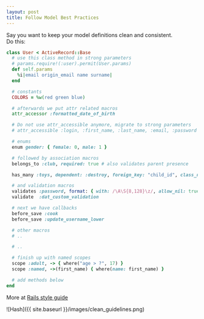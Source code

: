 ```yaml
---
layout: post
title: Follow Model Best Practices
---
```

Say you want to keep your model definitions clean and consistent.  
Do this:

```ruby
class User < ActiveRecord::Base
  # use this class method in strong parameters
  # params.require!(:user).permit(User.params)
  def self.params
    %i|email origin_email name surname|
  end

  # constants
  COLORS = %w(red green blue)

  # afterwards we put attr related macros
  attr_accessor :formatted_date_of_birth

  # Do not use attr_accessible anymore, migrate to strong parameters
  # attr_accessible :login, :first_name, :last_name, :email, :password  

  # enums
  enum gender: { female: 0, male: 1 }

  # followed by association macros
  belongs_to :club, required: true # also validates parent presence

  has_many :toys, dependent: :destroy, foreign_key: "child_id", class_name: "ToyCar"

  # and validation macros  
  validates :password, format: { with: /\A\S{8,128}\z/, allow_nil: true }
  validate  :dat_custom_validation

  # next we have callbacks
  before_save :cook
  before_save :update_username_lower  

  # other macros
  # ..

  # ..

  # finish up with named scopes
  scope :adult, -> { where("age > ?", 17) }
  scope :named, ->(first_name) { where(name: first_name) }

  # add methods below
end
```

More at [Rails style guide](https://github.com/bbatsov/rails-style-guide)  

![Hash]({{ site.baseurl }}/images/clean_guidelines.png)
